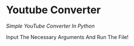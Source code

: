 # Youtube Converter

*Simple YouTube Converter In Python*

Input The Necessary Arguments And Run The File!

